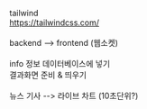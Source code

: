 tailwind<br>
https://tailwindcss.com/
<br><br>
backend --> frontend (웹소켓)<br><br>
info 정보 데이터베이스에 넣기<br>
결과화면 준비 & 띄우기<br><br>
뉴스 기사 --> 라이브 차트 (10초단위?)
